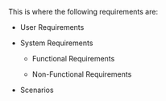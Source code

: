 This is where the following requirements are:

* User Requirements

* System Requirements
  * Functional Requirements
  
  * Non-Functional Requirements
  
* Scenarios
